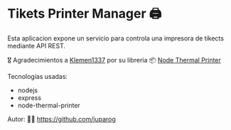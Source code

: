 # Tikets Printer Manager 🖨

Esta aplicacion expone un servicio para controla una impresora de tikects mediante API REST.

🎖 Agradecimientos a [Klemen1337](https://github.com/Klemen1337) por su libreria 📦 [Node Thermal Printer](https://github.com/Klemen1337/node-thermal-printer)

Tecnologías usadas:
* nodejs
* express
* node-thermal-printer

Autor: 👨‍💻 https://github.com/juparog
